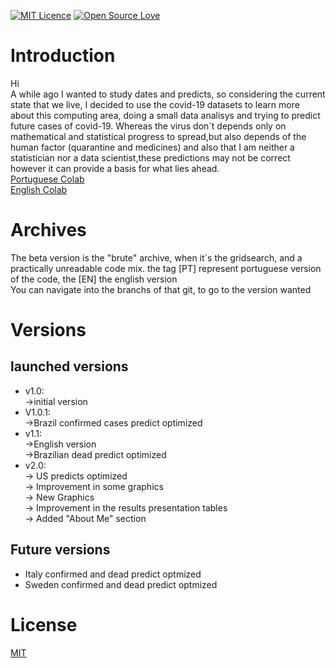 [![MIT Licence](https://badges.frapsoft.com/os/mit/mit.svg?v=103)](https://opensource.org/licenses/mit-license.php)
[![Open Source Love](https://badges.frapsoft.com/os/v1/open-source.png?v=103)](https://github.com/ellerbrock/open-source-badges/)

# Introduction

Hi\
A while ago I wanted to study dates and predicts, so  considering the current state that we live, I decided to use the covid-19 datasets 
to learn more about this computing area, doing a small data analisys and trying to predict future cases of covid-19. Whereas the
virus don´t depends only on mathematical and statistical progress to spread,but  also depends of the human factor (quarantine
and medicines) and also that I am neither a statistician nor a data scientist,these predictions may not be correct
however it can provide a basis for what lies ahead.\
[Portuguese Colab ](https://colab.research.google.com/drive/1XLlsxideUs9fW70iAguKt_t4kq_eeW_0)\
[English Colab](https://bit.ly/2yWgCE7)
# Archives
The beta version is the "brute" archive, when it´s the gridsearch, and a practically unreadable code mix.
the tag [PT] represent portuguese version of the code, the [EN] the english version\
You can navigate into the branchs of that git, to go to the version wanted
# Versions
## launched versions
* v1.0:\
->initial version
* V1.0.1:\
->Brazil confirmed cases predict optimized
* v1.1:\
->English version\
->Brazilian dead predict optimized
* v2.0:\
-> US predicts optimized\
-> Improvement in some graphics\
-> New Graphics\
-> Improvement in the results presentation tables\
-> Added "About Me" section
## Future versions

* Italy confirmed and dead predict optmized
* Sweden confirmed and dead predict optmized
# License
[MIT](https://choosealicense.com/licenses/mit/)
